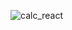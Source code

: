![calc_react](https://github.com/Aryan-R-Mehta/React---Calculator-Website/assets/73061750/01a38133-569f-4222-b394-a205c2f79246)
